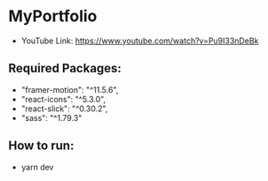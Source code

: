# MyPortfolio

- YouTube Link: <https://www.youtube.com/watch?v=Pu9I33nDeBk>


## Required Packages:

- "framer-motion": "^11.5.6",
- "react-icons": "^5.3.0",
- "react-slick": "^0.30.2",
- "sass": "^1.79.3"


## How to run:

- yarn dev